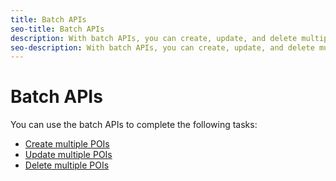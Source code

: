 ```yaml
---
title: Batch APIs
seo-title: Batch APIs
description: With batch APIs, you can create, update, and delete multiple POIs.
seo-description: With batch APIs, you can create, update, and delete multiple POIs.
---
```


# Batch APIs

You can use the batch APIs to complete the following tasks:

* [Create multiple POIs](/help/places-rest-apis/api-usage/manage-pois/create-multiple-pois.md)
* [Update multiple POIs](/help/places-rest-apis/api-usage/manage-pois/update-multiple-pois.md)
* [Delete multiple POIs](/help/places-rest-apis/api-usage/manage-pois/delete-multiple-pois.md)
